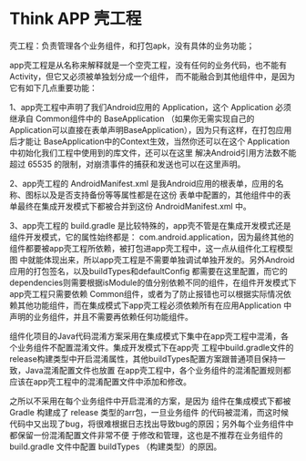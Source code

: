 # Think APP 壳工程

壳工程：负责管理各个业务组件，和打包apk，没有具体的业务功能；

app壳工程是从名称来解释就是一个空壳工程，没有任何的业务代码，也不能有Activity，但它又必须被单独划分成一个组件，
而不能融合到其他组件中，是因为它有如下几点重要功能：

1、app壳工程中声明了我们Android应用的 Application，这个 Application 必须继承自 Common组件中的 BaseApplication
（如果你无需实现自己的Application可以直接在表单声明BaseApplication），因为只有这样，在打包应用后才能让
BaseApplication中的Context生效，当然你还可以在这个 Application中初始化我们工程中使用到的库文件，还可以在这里
解决Android引用方法数不能超过 65535 的限制，对崩溃事件的捕获和发送也可以在这里声明。

2、app壳工程的 AndroidManifest.xml 是我Android应用的根表单，应用的名称、图标以及是否支持备份等等属性都是在这份
表单中配置的，其他组件中的表单最终在集成开发模式下都被合并到这份 AndroidManifest.xml 中。

3、app壳工程的 build.gradle 是比较特殊的，app壳不管是在集成开发模式还是组件开发模式，它的属性始终都是：
com.android.application，因为最终其他的组件都要被app壳工程所依赖，被打包进app壳工程中，这一点从组件化工程模型图
中就能体现出来，所以app壳工程是不需要单独调试单独开发的。另外Android应用的打包签名，以及buildTypes和defaultConfig
都需要在这里配置，而它的dependencies则需要根据isModule的值分别依赖不同的组件，在组件开发模式下app壳工程只需要依赖
Common组件，或者为了防止报错也可以根据实际情况依赖其他功能组件，而在集成模式下app壳工程必须依赖所有在应用Application
中声明的业务组件，并且不需要再依赖任何功能组件。


组件化项目的Java代码混淆方案采用在集成模式下集中在app壳工程中混淆，各个业务组件不配置混淆文件。集成开发模式下在app壳
工程中build.gradle文件的release构建类型中开启混淆属性，其他buildTypes配置方案跟普通项目保持一致，Java混淆配置文件也放置
在app壳工程中，各个业务组件的混淆配置规则都应该在app壳工程中的混淆配置文件中添加和修改。

之所以不采用在每个业务组件中开启混淆的方案，是因为 组件在集成模式下都被 Gradle 构建成了 release 类型的arr包，一旦业务组件
的代码被混淆，而这时候代码中又出现了bug，将很难根据日志找出导致bug的原因；另外每个业务组件中都保留一份混淆配置文件非常不便
于修改和管理，这也是不推荐在业务组件的 build.gradle 文件中配置 buildTypes （构建类型）的原因。


